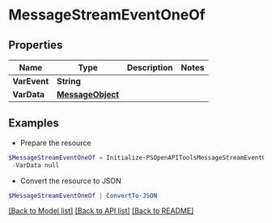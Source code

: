 # MessageStreamEventOneOf
## Properties

Name | Type | Description | Notes
------------ | ------------- | ------------- | -------------
**VarEvent** | **String** |  | 
**VarData** | [**MessageObject**](MessageObject.md) |  | 

## Examples

- Prepare the resource
```powershell
$MessageStreamEventOneOf = Initialize-PSOpenAPIToolsMessageStreamEventOneOf  -VarEvent null `
 -VarData null
```

- Convert the resource to JSON
```powershell
$MessageStreamEventOneOf | ConvertTo-JSON
```

[[Back to Model list]](../README.md#documentation-for-models) [[Back to API list]](../README.md#documentation-for-api-endpoints) [[Back to README]](../README.md)

